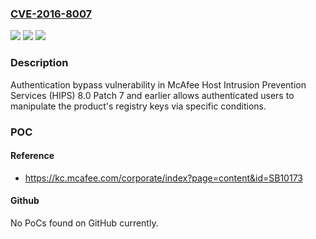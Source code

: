 ### [CVE-2016-8007](https://cve.mitre.org/cgi-bin/cvename.cgi?name=CVE-2016-8007)
![](https://img.shields.io/static/v1?label=Product&message=Host%20Intrusion%20Prevention%20Services%20(HIPS)&color=blue)
![](https://img.shields.io/static/v1?label=Version&message=n%2Fa&color=blue)
![](https://img.shields.io/static/v1?label=Vulnerability&message=Authentication%20bypass%20vulnerability&color=brighgreen)

### Description

Authentication bypass vulnerability in McAfee Host Intrusion Prevention Services (HIPS) 8.0 Patch 7 and earlier allows authenticated users to manipulate the product's registry keys via specific conditions.

### POC

#### Reference
- https://kc.mcafee.com/corporate/index?page=content&id=SB10173

#### Github
No PoCs found on GitHub currently.

